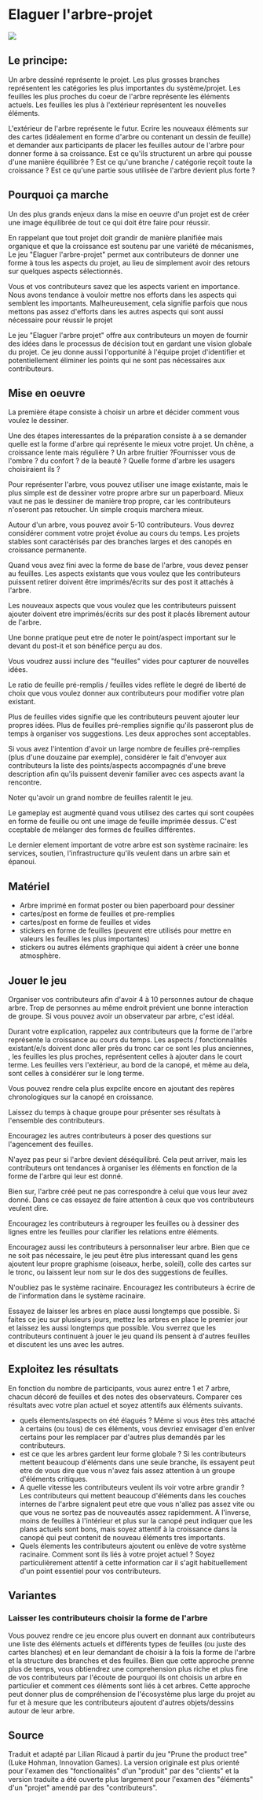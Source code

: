
# Elaguer l'arbre-projet

![](http://www.lilianricaud.com/travail-en-reseau/wp-content/uploads/2015/10/elaguer-arbre-projet.png)

## Le principe: 

Un arbre dessiné représente le projet. Les plus grosses branches représentent les catégories les plus importantes du système/projet. Les feuilles les plus proches du coeur de l'arbre représente les éléments actuels. Les feuilles les plus à l'extérieur représentent les nouvelles éléments.

L'extérieur de l'arbre représente le futur. Ecrire les nouveaux éléments sur des cartes (idéalement en forme d'arbre ou contenant un dessin de feuille) et demander aux participants de placer les feuilles autour de l'arbre pour donner forme à sa croissance. Est ce qu'ils structurent un arbre qui pousse d'une manière équilibrée ? Est ce qu'une branche / catégorie reçoit toute la croissance ? Est ce qu'une partie sous utilisée de l'arbre devient plus forte ?

## Pourquoi ça marche 

Un des plus grands enjeux dans la mise en oeuvre d'un projet est de créer une image équilibrée de tout ce qui doit être faire pour réussir.

En rappelant que tout projet doit grandir de manière planifiée mais organique et que la croissance est soutenu par une variété de mécanismes, Le jeu "Elaguer l'arbre-projet" permet aux contributeurs de donner une forme à tous les aspects du projet, au lieu de simplement avoir des retours sur quelques aspects sélectionnés.

Vous et vos contributeurs savez que les aspects varient en importance. Nous avons tendance à vouloir mettre nos efforts dans les aspects qui semblent les importants. Malheureusement, cela signifie parfois que nous mettons pas assez d'efforts dans les autres aspects qui sont aussi nécessaire pour réussir le projet

Le jeu "Elaguer l'arbre projet" offre aux contributeurs un moyen de fournir  des idées dans le processus de décision tout en gardant une vision globale du projet. Ce jeu donne aussi l'opportunité à l'équipe projet d'identifier et potentiellement éliminer les points qui ne sont pas nécessaires aux contributeurs.

## Mise en oeuvre

La première étape consiste à choisir un arbre et décider comment vous voulez le dessiner.

Une des étapes interessantes de la préparation consiste à a se demander quelle est la forme d'arbre qui représente le mieux votre projet. Un chêne, a croissance lente mais régulière ? Un arbre fruitier ?Fournisser vous de l'ombre ? du confort ? de la beauté ? Quelle forme d'arbre les usagers choisiraient ils ?

Pour représenter l'arbre, vous pouvez utiliser une image existante, mais le plus simple est de dessiner votre propre arbre sur un paperboard. Mieux vaut ne pas le dessiner de manière trop propre, car les contributeurs n'oseront pas retoucher. Un simple croquis marchera mieux.

Autour d'un arbre, vous pouvez avoir 5-10 contributeurs. Vous devrez considérer comment votre projet évolue au cours du temps. Les projets stables sont caractérisés par des branches larges et des canopés en croissance permanente.

Quand vous avez fini avec la forme de base de l'arbre, vous devez penser au feuilles. Les aspects existants que vous voulez que les contributeurs puissent retirer doivent être imprimés/écrits sur des post it attachés à l'arbre.

Les nouveaux aspects que vous voulez que les contributeurs puissent ajouter doivent etre imprimés/écrits sur des post it placés librement autour de l'arbre.

Une bonne pratique peut etre de noter le point/aspect important sur le devant du post-it et son bénéfice perçu au dos.

Vous voudrez aussi inclure des "feuilles" vides pour capturer de nouvelles idées.

Le ratio de feuille pré-remplis / feuilles vides reflète le degré de liberté de choix que vous voulez donner aux contributeurs pour modifier votre plan existant.

Plus de feuilles vides signifie que les contributeurs peuvent ajouter leur propres idées. Plus de feuilles pré-remplies signifie qu'ils passeront plus de temps à organiser vos suggestions. Les deux approches sont acceptables.

Si vous avez l'intention d'avoir un large nombre de feuilles pré-remplies (plus d'une douzaine par exemple), considérer le fait d'envoyer aux contributeurs la liste des points/aspects accompagnés d'une breve description afin qu'ils puissent devenir familier avec ces aspects avant la rencontre.

Noter qu'avoir un grand nombre de feuilles ralentit le jeu.

Le gameplay est augmenté quand vous utilisez des cartes qui sont coupées en forme de feuille ou ont une image de feuille imprimée dessus. C'est cceptable de mélanger des formes de feuilles différentes.

Le dernier element important de votre arbre est son système racinaire: les services, soutien, l'infrastructure qu'ils veulent dans un arbre sain et épanoui.

## Matériel

- Arbre imprimé en format poster ou bien paperboard pour dessiner
- cartes/post en forme de feuilles et pre-remplies
- cartes/post en forme de feuilles et vides
- stickers en forme de feuilles (peuvent etre utilisés pour mettre en valeurs les feuilles les plus importantes)
- stickers ou autres éléments graphique qui aident à créer une bonne atmosphère.

## Jouer le jeu

Organiser vos contributeurs afin d'avoir 4 à 10 personnes autour de chaque arbre. Trop de personnes au même endroit prévient une bonne interaction de groupe. Si vous pouvez avoir un observateur par arbre, c'est idéal.

Durant votre explication, rappelez aux contributeurs que la forme de l'arbre représente la croissance au cours du temps. Les aspects / fonctionnalités existant/e/s doivent donc aller près du tronc car ce sont les plus anciennes, , les feuilles les plus proches, représentent celles à ajouter dans le court terme. Les feuilles vers l'extérieur, au bord de la canopé, et même au dela, sont celles à considérer sur le long terme.

Vous pouvez rendre cela plus expclite encore en ajoutant des repères chronologiques sur la canopé en croissance.

Laissez du temps à chaque groupe pour présenter ses résultats à l'ensemble des contributeurs.

Encouragez les autres contributeurs à poser des questions sur l'agencement des feuilles.

N'ayez pas peur si l'arbre devient déséquilibré. Cela peut arriver, mais les contributeurs ont tendances  à organiser les éléments en fonction de la forme de l'arbre qui leur est donné.

Bien sur, l'arbre créé peut ne pas correspondre à celui que vous leur avez donné. Dans ce cas essayez de faire attention à ceux que vos contributeurs veulent dire.

Encouragez les contributeurs à regrouper les feuilles ou à dessiner des lignes entre les feuilles pour clarifier les relations entre éléments.

Encouragez aussi les contributeurs à personnaliser leur arbre. Bien que ce ne soit pas nécessaire, le jeu peut être plus interessant quand les gens ajoutent leur propre graphisme (oiseaux, herbe, soleil), colle des cartes sur le tronc, ou laissent leur nom sur le dos des suggestions de feuilles.

N'oubliez pas le système racinaire. Encouragez les contributeurs à écrire de de l'information dans le système racinaire.

Essayez de laisser les arbres en place aussi longtemps que possible. Si faites  ce jeu sur plusieurs jours, mettez les arbres en place le premier jour et laissez les aussi longtemps que possible. Vou sverrez que les contributeurs continuent à jouer le jeu quand ils pensent à d'autres feuilles et discutent les uns avec les autres.

## Exploitez les résultats

En fonction du nombre de participants, vous aurez entre 1 et 7 arbre, chacun décoré de feuilles et des notes des observateurs. Comparer ces résultats avec votre plan actuel et soyez attentifs aux éléments suivants.
* quels élements/aspects on été élagués ? Même si vous êtes très attaché à certains (ou tous) de ces éléments, vous devriez envisager d'en enlver certains pour les remplacer par d'autres plus demandés par les contributeurs.
* est ce que les arbres gardent leur forme globale ? Si les contributeurs mettent beaucoup d'éléments dans une seule branche, ils essayent peut etre de vous dire que vous n'avez fais assez attention à un groupe d'éléments critiques.
* A quelle vitesse les contributeurs veulent ils voir votre arbre grandir ? Les contributeurs qui mettent beaucoup d'éléments dans les couches internes de l'arbre signalent peut etre que vous n'allez pas assez vite ou que vous ne sortez pas de nouveautés assez rapidemment. A l'inverse, moins de feuilles à l'intérieur et plus sur la canopé peut indiquer que les plans actuels sont bons, mais soyez attentif à la croissance dans la canopé qui peut contenit de nouveau éléments tres importants.
* Quels élements les contributeurs ajoutent ou enlève de votre système racinaire. Comment sont ils liés à votre projet actuel ? Soyez particulièrement attentif à cette information car il s'agit habituellement d'un point essentiel pour vos contributeurs.

## Variantes

### Laisser les contributeurs choisir la forme de l'arbre
Vous pouvez rendre ce jeu encore plus ouvert en donnant aux contributeurs une liste des éléments actuels et différents types de feuilles (ou juste des cartes blanches) et en leur demandant de choisir à la fois la forme de l'arbre et la structure des branches et des feuilles. Bien que cette approche prenne plus de temps, vous obtiendrez une comprehension plus riche et plus fine de vos contributeurs par l'écoute de pourquoi ils ont choisis un arbre en particulier et comment ces éléments sont liés à cet arbres. Cette approche peut donner plus de compréhension de l'écosystème plus large du projet au fur et à mesure que les contributeurs ajoutent d'autres objets/dessins autour de leur arbre.

## Source

Traduit et adapté par Lilian Ricaud à partir du jeu "Prune the product tree" (Luke Hohman, Innovation Games). La version originale est plus orienté pour l'examen des "fonctionalités" d'un "produit" par des "clients" et la version traduite a été ouverte plus largement pour l'examen des "éléments" d'un "projet" amendé par des "contributeurs".
